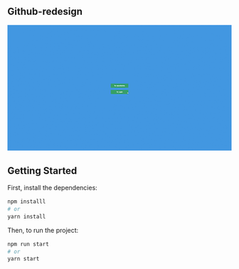 ## Github-redesign
 <p align="center">
  <img src="https://github.com/DiegoSouza7/github-redesign/blob/main/Github-redesign.gif" alt="github-redesign" />
 <p/>

## Getting Started

First, install the dependencies:

```bash
npm installl
# or
yarn install

```
Then, to run the project:
```bash
npm run start
# or
yarn start
```
